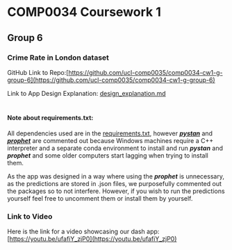 # COMP0034 Coursework 1
## Group 6
### Crime Rate in London dataset


GitHub Link to Repo:[https://github.com/ucl-comp0035/comp0034-cw1-g-group-6](https://github.com/ucl-comp0035/comp0034-cw1-g-group-6)

Link to App Design Explanation: [design_explanation.md](crime_dash_app/markdown_files/design_explanation.md)

#
#### Note about requirements.txt:

All dependencies used are in the [requirements.txt](requirements.txt), however [***pystan***](https://pystan.readthedocs.io/en/latest/) 
and [***prophet***](https://facebook.github.io/prophet/docs/installation.html#python) are commented out
because Windows machines require a C++ interpreter and a separate conda environment to install and 
run ***pystan*** and ***prophet*** and some older 
computers start lagging when trying to install them. 

As the app was designed in a way where using the ***prophet*** is unnecessary, 
as the predictions are stored in .json files, we purposefully commented out the packages so to not interfere.
However, if you wish to run the predictions yourself feel free to uncomment them or install them by yourself.

### Link to Video

Here is the link for a video showcasing our dash app:
[https://youtu.be/ufafiY_zjP0](https://youtu.be/ufafiY_zjP0)